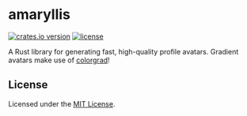 <h1>amaryllis</h1>

[![crates.io version](https://img.shields.io/crates/v/amaryllis?label=crates.io)](https://crates.io/crates/amaryllis)
[![license](https://img.shields.io/crates/l/amaryllis)](/LICENSE)

A Rust library for generating fast, high-quality profile avatars.
Gradient avatars make use of [colorgrad](https://crates.io/crates/colorgrad)!

## License

Licensed under the [MIT License](/LICENSE).
